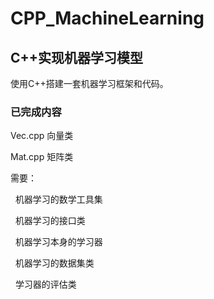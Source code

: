 # CPP\_MachineLearning

## C++实现机器学习模型

使用C++搭建一套机器学习框架和代码。

### 已完成内容

Vec.cpp 向量类

Mat.cpp 矩阵类

需要：

 	机器学习的数学工具集

 	机器学习的接口类

 	机器学习本身的学习器

 	机器学习的数据集类

 	学习器的评估类

 


